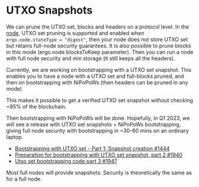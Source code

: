 # UTXO Snapshots

We can prune the UTXO set, blocks and headers on a protocol level. In the [node](install.md), UTXO set pruning is supported and enabled when `ergo.node.stateType = "digest"`, then your node does not store UTXO set but retains full-node security guarantees. It is also possible to prune blocks in this mode (ergo.node.blocksToKeep parameter). Then you can run a node with full node security and min storage (it still keeps all the headers).

Currently, we are working on bootstrapping with a UTXO set snapshot. This enables you to have a node with a UTXO set and full-blocks pruned, and then on bootstrapping with NiPoPoWs (then headers can be pruned in any mode)

This makes it possible to get a verified UTXO set snapshot without checking ~95% of the blockchain.

Then bootstrapping with NiPoPoWs will be done. Hopefully, in Q1 2023, we will see a release with UTXO set snapshots + NiPoPoWs bootstrapping, giving full node security with bootstrapping in ~30-60 mins on an ordinary laptop.

-  [Bootstrapping with UTXO set - Part 1: Snapshot creation #1444](https://github.com/ergoplatform/ergo/pull/1444)
-  [Preparation for bootstrapping with UTXO set snapshot, part 2 #1940](https://github.com/ergoplatform/ergo/pull/1940)
-  [Utxo set bootstrapping code part 3 #1947](https://github.com/ergoplatform/ergo/pull/1947)

Most full nodes will provide snapshots. Security is theoretically the same as for a full node.
